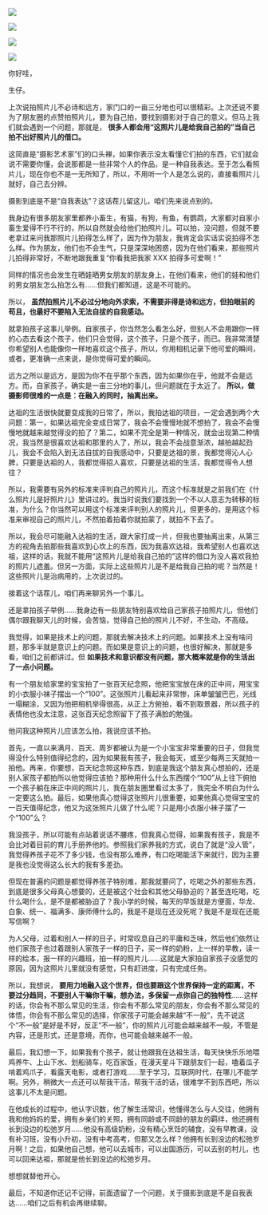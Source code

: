 [![](https://static001.geekbang.org/resource/image/65/08/65127486d53a6fd098cecc6259267208.jpg?wh=750x360)](http://time.geekbang.org/column/article/506971)

[![](https://static001.geekbang.org/resource/image/c2/4c/c2877a7bb572566197347bc0f883e94c.jpg?wh=750x360)](http://time.geekbang.org/column/article/508140)

[![](https://static001.geekbang.org/resource/image/5e/e2/5e59853506ac9c064d4105a3d0c5b2e2.jpg?wh=750x360)](http://time.geekbang.org/column/article/509388)

[![](https://static001.geekbang.org/resource/image/25/e6/259f6afc3aaed4484dfd9386f406bfe6.jpg?wh=750x360)](http://time.geekbang.org/column/article/515707)

你好哇，

生仔。

上次说拍照片儿不必诗和远方，家门口的一亩三分地也可以很精彩。上次还说不要为了朋友圈的点赞拍照片儿，要为自己拍，要找到摄影对于自己的意义。但马上我们就会遇到一个问题，那就是， **很多人都会用“这照片儿是给我自己拍的”当自己拍不出好照片儿的借口。**

这简直是“摄影艺术家”们的口头禅，如果你表示没太看懂它们拍的东西，它们就会说不需要你懂，会说那都是一些非常个人的作品，是一种自我表达。至于怎么看照片儿，现在你也不是一无所知了，所以，不用听一个人是怎么说的，直接看照片儿就好，自己去分辨。

摄影到底是不是“自我表达”？这话茬儿留这儿，咱们先来说点别的。

我身边有很多朋友家里都养小畜生，有猫，有狗，有鱼，有鹦鹉，大家都对自家小畜生爱得不行不行的，所以自然就会给他们拍照片儿。可以拍，没问题，但就不要老拿过来问我那照片儿拍得怎么样了，因为作为朋友，我肯定会实话实说拍得不怎么样。作为朋友，他们也不会生气，只是深深地困惑，因为在他们看来，那些照片儿拍得非常好，不断地跟我重复“你看我把我家 XXX 拍得多可爱啊！”

同样的情况也会发生在晒娃晒男女朋友的朋友身上，在他们看来，他们的娃和他们的男女朋友怎么拍怎么有……但我们都知道，这是不可能的。

所以， **虽然拍照片儿不必过分地向外求索，不需要非得是诗和远方，但拍眼前的苟且，也最好不要陷入无法自拔的自我感动。**

就拿拍孩子这事儿举例。自家孩子，你当然怎么看怎么好，但别人不会用跟你一样的心态去看这个孩子，他们只会觉得，这个孩子，只是个孩子，而已。我非常清楚你希望别人也能像你一样地喜欢这个孩子，所以，你用相机记录下他可爱的瞬间，或者，更准确一点来说，是你觉得可爱的瞬间。

远方之所以是远方，是因为你不在乎那个东西，因为如果你在乎，他就不会是远方。而，自家孩子，确实是一亩三分地的事儿，但问题就在于太近了。 **所以，做摄影师很难的一点是：在融入的同时，抽离出来。**

达祖的生活很快就要变成我的日常了，所以，我拍达祖的项目，一定会遇到两个大问题：第一，如果达祖完全变成日常了，我会不会慢慢地就不想拍了，我会不会慢慢地就越来越觉得没的拍了？第二，如果不完全是第一种情况，就会出现第二种情况，我当然是很喜欢达祖和那里的人了，所以，我会不会战意渐浓，越拍越起劲儿，我会不会陷入到无法自拔的自我感动中，只要是达祖的景，我都觉得沁人心脾，只要是达祖的人，我都觉得招人喜欢，只要是达祖的生活，我都觉得令人想往？

所以，我需要有另外的标准来评判自己的照片儿，而这个标准就是之前我们在《什么照片儿是好照片儿》里讲过的。我当时说我们要找到一个不以人意志为转移的标准，为什么？你当然可以用这个标准来评判别人的照片儿，但更多的，是用这个标准来审视自己的照片儿，不然拍着拍着你就拍蒙了，就拍不下去了。

所以，我会尽可能融入达祖的生活，跟大家打成一片，但我也要抽离出来，从第三方的视角去拍那些我喜欢到心坎上的东西，因为我喜欢达祖，我希望别人也喜欢达祖，这样的话，我就不能用“这照片儿是给我自己拍的”这样的借口为没人喜欢我拍的照片儿遮羞。但另一方面，实际上这些照片儿是不是给我自己拍的呢？当然是！这些照片儿是治病用的，上次说过的。

接着这个话茬儿，咱们再来聊另外一个事儿。

还是拿拍孩子举例……我身边有一些朋友特别喜欢给自己家孩子拍照片儿，但他们偶尔跟我聊天儿的时候，会苦恼，觉得自己拍的照片儿不好，不生动，不高级。

我觉得，如果是技术上的问题，那就去解决技术上的问题。如果技术上没有啥问题，那多半就是意识上的问题。而如果是意识上的问题，也很好解决，那就是多看，咱们之前都讲过。但 **如果技术和意识都没有问题，那大概率就是你的生活出了一点小问题。**

有一个朋友给家里的宝宝拍了一张百天纪念照，他把宝宝放在床的正中间，用宝宝的小衣服小袜子摆出一个“100”。这张照片儿看起来非常惨，床单皱皱巴巴，光线一塌糊涂，又因为他把相机举得很高，从正上方俯拍，看不到取景器，所以孩子的表情他也没太注意，这张百天纪念照留下了孩子满脸的勉强。

他问我这种照片儿应该怎么拍，我说应该不拍。

首先，一直以来满月、百天、周岁都被认为是一个小宝宝非常重要的日子，但我觉得没什么特别值得纪念的，因为如果我有孩子，我会每天，或至少每两三天就拍一拍他。再来，你要想，百天纪念照这种东西，到底是我这个朋友真心想拍的，还是别人家孩子都拍所以他觉得应该拍？那种用什么什么东西摆个“100”从上往下俯拍一个孩子躺在床正中间的照片儿，我在朋友圈里看过太多了，我完全不明白为什么一定要这么拍。最后，如果他真心觉得这张照片儿很重要，如果他真心觉得宝宝的一百天值得纪念，他又为这张照片儿做了什么呢？只是用小衣服小袜子摆了一个“100”么？

我没孩子，所以可能有点站着说话不腰疼，但我真心觉得，如果我有孩子，我是不会比对着目前的育儿手册养他的。参照我们家养我的方式，说白了就是“没人管”，我觉得养孩子花不了多少钱，也没有那么难养，有口吃喝能活下来就行，因为主要是我也没觉得这么长大的我有多差劲。

但现在普遍的问题是都觉得养孩子特别难，那我就要问了，吃喝之外的那些东西，到底是很多父母真心想要的，还是被这个社会和其他父母胁迫的？甚至连吃喝，吃什么喝什么，是不是都被胁迫了？我小学的时候，每天的早饭就是方便面，华龙、白象、统一、福满多、康师傅什么的，我是不是现在还没死呢？我是不是现在还能写信啊？

为人父母，过着和别人一样的日子，时常叹息自己的平庸和乏味，然后他们依然让他们家孩子也过着跟别人家孩子一样的日子，买一样的奶粉，上一样的早教，读一样的绘本，报一样的兴趣班，拍一样的照片儿……这就是大家拍自家孩子没感觉的原因，因为这照片儿里就没有感觉，只有赶进度，只有完成任务。

所以，我想说， **要用力地融入这个世界，但也要跟这个世界保持一定的距离，不要过分趋同，不要别人干嘛你干嘛，想办法，多保留一点你自己的独特性**……这样的话，你会有不那么常见的生活，你会有不那么常见的朋友，你会有不那么常见的体悟，你会有不那么常见的选择，你家孩子可能会越来越“不一般”，先不说这个“不一般”是好是不好，反正“不一般”，你的照片儿可能会越来越不一般，不管是内容，还是形式，还是意境，而你，也可能会越来越不一般。

最后，我幻想一下，如果我有个孩子，就让他跟我在达祖生活，每天快快乐乐地喂鸡养牛、上山下水、划船骑车，吃百家饭，在漫天星斗下跟朋友们一起，嗑着瓜子啃着鸡爪子，看露天电影，或者打游戏……至于学习，互联网时代，在哪儿不能学啊。另外，稍微大一点还可以帮我干活，帮我干活的话，很难学不到东西吧，所以这事儿不太是问题。

在他成长的过程中，他认字识数，他了解生活常识，他懂得怎么与人交往，他拥有我和他妈妈的爱，拥有乡亲们的关照，拥有同龄或不同龄的朋友的羁绊，他还拥有长到没边的松弛岁月……他没有高级奶粉，没有精心烹饪的辅食，没有早教课，没有补习班，没有小升初，没有中考高考，但那又怎么样？他拥有长到没边的松弛岁月啊！之后，如果他自己想，他可以去城市，可以出国游历，可以去别的村儿，也可以回来达祖，那就是他长到没边的松弛岁月。

想想就替他开心。

最后，不知道你还记不记得，前面遗留了一个问题，关于摄影到底是不是自我表达……咱们之后有机会再继续聊。